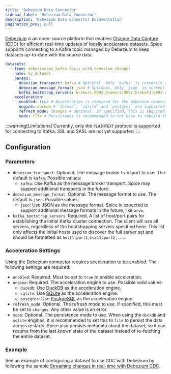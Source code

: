 ```yaml
---
title: 'Debezium Data Connector'
sidebar_label: 'Debezium Data Connector'
description: 'Debezium Data Connector Documentation'
pagination_prev: null
---
```


[Debezium](https://debezium.io/) is an open-source platform that enables [Change Data Capture (CDC)](../features/cdc/index.md) for efficient real-time updates of locally accelerated datasets. Spice supports connecting to a Kafka topic managed by Debezium to keep datasets up-to-date with the source data.

```yaml
datasets:
  - from: debezium:my_kafka_topic_with_debezium_changes
    name: my_dataset
    params:
      debezium_transport: kafka # Optional. Only `kafka` is currently supported.
      debezium_message_format: json # Optional. Only `json` is currently supported.
      kafka_bootstrap_servers: broker1:9092,broker2:9092,broker3:9092 # Required. A comma separated list of Kafka broker servers.
    acceleration:
      enabled: true # Acceleration is required for the debezium connector.
      engine: duckdb # `duckdb`, `sqlite` and `postgres` are supported acceleration engines for Debezium.
      refresh_mode: changes # Optional. If specified, this is required to be set to `changes` - any other value is an error.
      mode: file # Persistence is recommended to not have to rebuild the table each time Spice starts.
```


:::warning[Limitations]
Currently, only the `PLAINTEXT` protocol is supported for connecting to Kafka. SSL and SASL are not yet supported.
:::

## Configuration

### Parameters

- `debezium_transport`: Optional. The message broker transport to use. The default is `kafka`. Possible values:
  - `kafka`: Use Kafka as the message broker transport. Spice may support additional transports in the future.
- `debezium_message_format`: Optional. The message format to use. The default is `json`. Possible values:
  - `json`: Use JSON as the message format. Spice is expected to support additional message formats in the future, like `arvo`.
- `kafka_bootstrap_servers`: Required. A list of host/port pairs for establishing the initial Kafka cluster connection. The client will use all servers, regardless of the bootstrapping servers specified here. This list only affects the initial hosts used to discover the full server set and should be formatted as `host1:port1,host2:port2,...`.

### Acceleration Settings

Using the Debezium connector requires acceleration to be enabled. The following settings are required:
- `enabled`: Required. Must be set to `true` to enable acceleration.
- `engine`: Required. The acceleration engine to use. Possible valid values:
  - `duckdb`: Use [DuckDB](../data-accelerators/duckdb.md) as the acceleration engine.
  - `sqlite`: Use [SQLite](../data-accelerators/sqlite.md) as the acceleration engine.
  - `postgres`: Use [PostgreSQL](../data-accelerators/postgres/index.md) as the acceleration engine.
- `refresh_mode`: Optional. The refresh mode to use. If specified, this must be set to `changes`. Any other value is an error.
- `mode`: Optional. The persistence mode to use. When using the `duckdb` and `sqlite` engines, it is recommended to set this to `file` to persist the data across restarts. Spice also persists metadata about the dataset, so it can resume from the last known state of the dataset instead of re-fetching the entire dataset.

### Example

See an example of configuring a dataset to use CDC with Debezium by following the sample [Streaming changes in real-time with Debezium CDC](https://github.com/spiceai/samples/tree/trunk/cdc-debezium).
